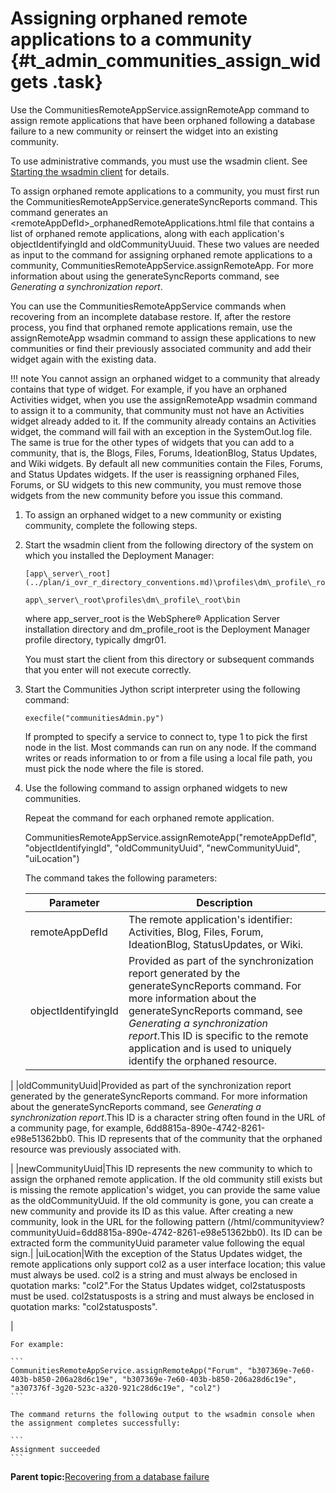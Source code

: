 # Assigning orphaned remote applications to a community {#t_admin_communities_assign_widgets .task}

Use the CommunitiesRemoteAppService.assignRemoteApp command to assign remote applications that have been orphaned following a database failure to a new community or reinsert the widget into an existing community.

To use administrative commands, you must use the wsadmin client. See [Starting the wsadmin client](t_admin_wsadmin_starting.md) for details.

To assign orphaned remote applications to a community, you must first run the CommunitiesRemoteAppService.generateSyncReports command. This command generates an <remoteAppDefId\>\_orphanedRemoteApplications.html file that contains a list of orphaned remote applications, along with each application's objectIdentifyingId and oldCommunityUuuid. These two values are needed as input to the command for assigning orphaned remote applications to a community, CommunitiesRemoteAppService.assignRemoteApp. For more information about using the generateSyncReports command, see *Generating a synchronization report*.

You can use the CommunitiesRemoteAppService commands when recovering from an incomplete database restore. If, after the restore process, you find that orphaned remote applications remain, use the assignRemoteApp wsadmin command to assign these applications to new communities or find their previously associated community and add their widget again with the existing data.

!!! note
    You cannot assign an orphaned widget to a community that already contains that type of widget. For example, if you have an orphaned Activities widget, when you use the assignRemoteApp wsadmin command to assign it to a community, that community must not have an Activities widget already added to it. If the community already contains an Activities widget, the command will fail with an exception in the SystemOut.log file. The same is true for the other types of widgets that you can add to a community, that is, the Blogs, Files, Forums, IdeationBlog, Status Updates, and Wiki widgets. By default all new communities contain the Files, Forums, and Status Updates widgets. If the user is reassigning orphaned Files, Forums, or SU widgets to this new community, you must remove those widgets from the new community before you issue this command.

1.  To assign an orphaned widget to a new community or existing community, complete the following steps.
2.  Start the wsadmin client from the following directory of the system on which you installed the Deployment Manager:

    ```
    [app\_server\_root](../plan/i_ovr_r_directory_conventions.md)\profiles\dm\_profile\_root\bin
    ```

    ```
    app\_server\_root\profiles\dm\_profile\_root\bin
    ```

    where app\_server\_root is the WebSphere® Application Server installation directory and dm\_profile\_root is the Deployment Manager profile directory, typically dmgr01.

    You must start the client from this directory or subsequent commands that you enter will not execute correctly.

3.  Start the Communities Jython script interpreter using the following command:

    ```
    execfile("communitiesAdmin.py")
    ```

    If prompted to specify a service to connect to, type 1 to pick the first node in the list. Most commands can run on any node. If the command writes or reads information to or from a file using a local file path, you must pick the node where the file is stored.

4.  Use the following command to assign orphaned widgets to new communities.

    Repeat the command for each orphaned remote application.

    CommunitiesRemoteAppService.assignRemoteApp\("remoteAppDefId", "objectIdentifyingId", "oldCommunityUuid", "newCommunityUuid", "uiLocation"\)

    The command takes the following parameters:

    |Parameter|Description|
    |---------|-----------|
    |remoteAppDefId|The remote application's identifier: Activities, Blog, Files, Forum, IdeationBlog, StatusUpdates, or Wiki.|
    |objectIdentifyingId|Provided as part of the synchronization report generated by the generateSyncReports command. For more information about the generateSyncReports command, see *Generating a synchronization report*.This ID is specific to the remote application and is used to uniquely identify the orphaned resource.

|
    |oldCommunityUuid|Provided as part of the synchronization report generated by the generateSyncReports command. For more information about the generateSyncReports command, see *Generating a synchronization report*.This ID is a character string often found in the URL of a community page, for example, 6dd8815a-890e-4742-8261-e98e51362bb0. This ID represents that of the community that the orphaned resource was previously associated with.

|
    |newCommunityUuid|This ID represents the new community to which to assign the orphaned remote application. If the old community still exists but is missing the remote application's widget, you can provide the same value as the oldCommunityUuid. If the old community is gone, you can create a new community and provide its ID as this value. After creating a new community, look in the URL for the following pattern \(/html/communityview?communityUuid=6dd8815a-890e-4742-8261-e98e51362bb0\). Its ID can be extracted form the communityUuid parameter value following the equal sign.|
    |uiLocation|With the exception of the Status Updates widget, the remote applications only support col2 as a user interface location; this value must always be used. col2 is a string and must always be enclosed in quotation marks: "col2".For the Status Updates widget, col2statusposts must be used. col2statusposts is a string and must always be enclosed in quotation marks: "col2statusposts".

|

    For example:

    ```
    CommunitiesRemoteAppService.assignRemoteApp("Forum", "b307369e-7e60-403b-b850-206a28d6c19e", "b307369e-7e60-403b-b850-206a28d6c19e", "a307376f-3g20-523c-a320-921c28d6c19e", "col2")
    ```

    The command returns the following output to the wsadmin console when the assignment completes successfully:

    ```
    Assignment succeeded
    ```


**Parent topic:**[Recovering from a database failure](../admin/c_admin_communities_backup_and_restore.md)

